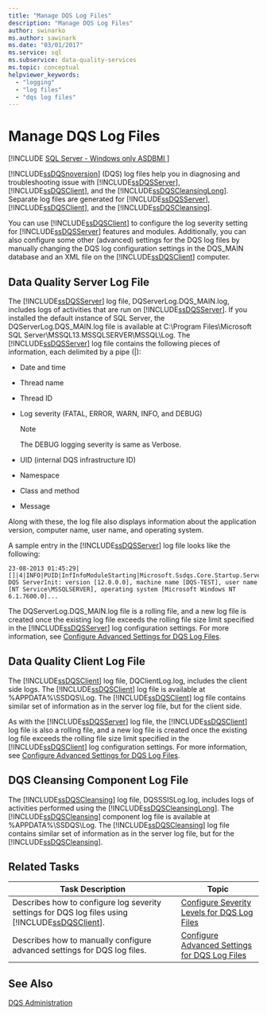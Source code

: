 ```yaml
---
title: "Manage DQS Log Files"
description: "Manage DQS Log Files"
author: swinarko
ms.author: sawinark
ms.date: "03/01/2017"
ms.service: sql
ms.subservice: data-quality-services
ms.topic: conceptual
helpviewer_keywords:
  - "logging"
  - "log files"
  - "dqs log files"
---
```

# Manage DQS Log Files

[!INCLUDE [SQL Server - Windows only ASDBMI  ](../includes/applies-to-version/sqlserver.md)]

  [!INCLUDE[ssDQSnoversion](../includes/ssdqsnoversion-md.md)] (DQS) log files help you in diagnosing and troubleshooting issue with [!INCLUDE[ssDQSServer](../includes/ssdqsserver-md.md)], [!INCLUDE[ssDQSClient](../includes/ssdqsclient-md.md)], and the [!INCLUDE[ssDQSCleansingLong](../includes/ssdqscleansinglong-md.md)]. Separate log files are generated for [!INCLUDE[ssDQSServer](../includes/ssdqsserver-md.md)], [!INCLUDE[ssDQSClient](../includes/ssdqsclient-md.md)], and the [!INCLUDE[ssDQSCleansing](../includes/ssdqscleansing-md.md)].  
  
 You can use [!INCLUDE[ssDQSClient](../includes/ssdqsclient-md.md)] to configure the log severity setting for [!INCLUDE[ssDQSServer](../includes/ssdqsserver-md.md)] features and modules. Additionally, you can also configure some other (advanced) settings for the DQS log files by manually changing the DQS log configuration settings in the DQS_MAIN database and an XML file on the [!INCLUDE[ssDQSClient](../includes/ssdqsclient-md.md)] computer.  
  
##  <a name="DQSServer"></a> Data Quality Server Log File  
 The [!INCLUDE[ssDQSServer](../includes/ssdqsserver-md.md)] log file, DQServerLog.DQS_MAIN.log, includes logs of activities that are run on [!INCLUDE[ssDQSServer](../includes/ssdqsserver-md.md)]. If you installed the default instance of SQL Server, the DQServerLog.DQS_MAIN.log file is available at C:\Program Files\Microsoft SQL Server\MSSQL13.MSSQLSERVER\MSSQL\Log. The [!INCLUDE[ssDQSServer](../includes/ssdqsserver-md.md)] log file contains the following pieces of information, each delimited by a pipe (|):  
  
-   Date and time  
  
-   Thread name  
  
-   Thread ID  
  
-   Log severity (FATAL, ERROR, WARN, INFO, and DEBUG)  
  
    > [!NOTE]  
    >  The DEBUG logging severity is same as Verbose.  
  
-   UID (internal DQS infrastructure ID)  
  
-   Namespace  
  
-   Class and method  
  
-   Message  
  
 Along with these, the log file also displays information about the application version, computer name, user name, and operating system.  
  
 A sample entry in the [!INCLUDE[ssDQSServer](../includes/ssdqsserver-md.md)] log file looks like the following:  
  
```  
23-08-2013 01:45:29|[]|4|INFO|PUID|InfInfoModuleStarting|Microsoft.Ssdqs.Core.Startup.ServerInit|Starting DQS ServerInit: version [12.0.0.0], machine name [DQS-TEST], user name [NT Service\MSSQLSERVER], operating system [Microsoft Windows NT 6.1.7600.0]...  
```  
  
 The DQServerLog.DQS_MAIN.log file is a rolling file, and a new log file is created once the existing log file exceeds the rolling file size limit specified in the [!INCLUDE[ssDQSServer](../includes/ssdqsserver-md.md)] log configuration settings. For more information, see [Configure Advanced Settings for DQS Log Files](../data-quality-services/configure-advanced-settings-for-dqs-log-files.md).  
  
##  <a name="DQSClient"></a> Data Quality Client Log File  
 The [!INCLUDE[ssDQSClient](../includes/ssdqsclient-md.md)] log file, DQClientLog.log, includes the client side logs. The [!INCLUDE[ssDQSClient](../includes/ssdqsclient-md.md)] log file is available at %APPDATA%\SSDQS\Log. The [!INCLUDE[ssDQSClient](../includes/ssdqsclient-md.md)] log file contains similar set of information as in the server log file, but for the client side.  
  
 As with the [!INCLUDE[ssDQSServer](../includes/ssdqsserver-md.md)] log file, the [!INCLUDE[ssDQSClient](../includes/ssdqsclient-md.md)] log file is also a rolling file, and a new log file is created once the existing log file exceeds the rolling file size limit specified in the [!INCLUDE[ssDQSClient](../includes/ssdqsclient-md.md)] log configuration settings. For more information, see [Configure Advanced Settings for DQS Log Files](../data-quality-services/configure-advanced-settings-for-dqs-log-files.md).  
  
##  <a name="DQSCleansing"></a> DQS Cleansing Component Log File  
 The [!INCLUDE[ssDQSCleansing](../includes/ssdqscleansing-md.md)] log file, DQSSSISLog.log, includes logs of activities performed using the [!INCLUDE[ssDQSCleansingLong](../includes/ssdqscleansinglong-md.md)]. The [!INCLUDE[ssDQSCleansing](../includes/ssdqscleansing-md.md)] component log file is available at %APPDATA%\SSDQS\Log. The [!INCLUDE[ssDQSCleansing](../includes/ssdqscleansing-md.md)] log file contains similar set of information as in the server log file, but for the [!INCLUDE[ssDQSCleansing](../includes/ssdqscleansing-md.md)].  
  
##  <a name="RT"></a> Related Tasks  
  
|Task Description|Topic|  
|----------------------|-----------|  
|Describes how to configure log severity settings for DQS log files using [!INCLUDE[ssDQSClient](../includes/ssdqsclient-md.md)].|[Configure Severity Levels for DQS Log Files](../data-quality-services/configure-severity-levels-for-dqs-log-files.md)|  
|Describes how to manually configure advanced settings for DQS log files.|[Configure Advanced Settings for DQS Log Files](../data-quality-services/configure-advanced-settings-for-dqs-log-files.md)|  
  
## See Also  
 [DQS Administration](../data-quality-services/dqs-administration.md)  
  
  
